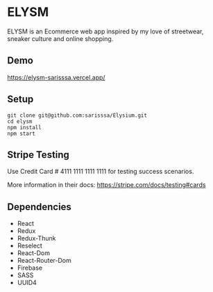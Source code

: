 # ELYSM

ELYSM is an Ecommerce web app inspired by my love of streetwear, sneaker culture and online shopping. 

## Demo
https://elysm-sarisssa.vercel.app/

## Setup
```
git clone git@github.com:sarisssa/Elysium.git
cd elysm
npm install
npm start
```
## Stripe Testing

Use Credit Card # 4111 1111 1111 1111 for testing success scenarios.

More information in their docs: https://stripe.com/docs/testing#cards

## Dependencies

- React
- Redux
- Redux-Thunk
- Reselect
- React-Dom
- React-Router-Dom
- Firebase
- SASS
- UUID4

